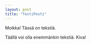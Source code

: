 ```yaml
---
layout: post
title: "TestiPosti"
---
```

Moikka! Tässä on tekstiä.

Täällä voi olla enemmänkin tekstiä. Kiva!
